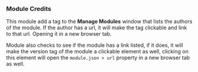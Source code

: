 ### Module Credits
This module add a tag to the **Manage Modules** window that lists the authors of the module. If the author has a url, it will make the tag clickable and link to that url. Opening it in a new browser tab.

Module also checks to see if the module has a link listed, if it does, it will make the version tag of the module a clickable element as well, clicking on this element will open the `module.json > url` property in a new browser tab as well.

